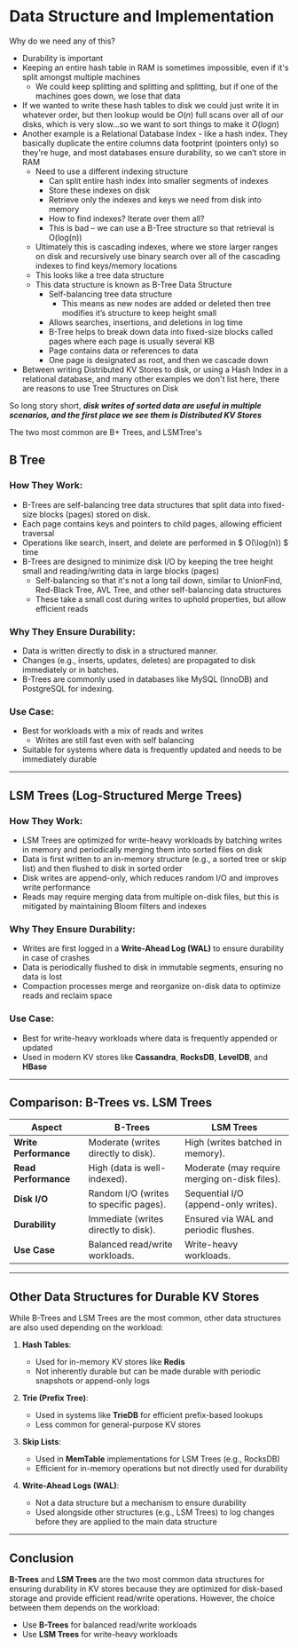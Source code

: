 # Data Structure and Implementation
Why do we need any of this?
- Durability is important
- Keeping an entire hash table in RAM is sometimes impossible, even if it's split amongst multiple machines
    - We could keep splitting and splitting and splitting, but if one of the machines goes down, we lose that data
- If we wanted to write these hash tables to disk we could just write it in whatever order, but then lookup would be $O(n)$ full scans over all of our disks, which is very slow...so we want to sort things to make it $O(log n)$
- Another example is a Relational Database Index - like a hash index. They basically duplicate the entire columns data footprint (pointers only) so they're huge, and most databases ensure durability, so we can’t store in RAM
    - Need to use a different indexing structure 
        - Can split entire hash index into smaller segments of indexes
        - Store these indexes on disk
        - Retrieve only the indexes and keys we need from disk into memory
        - How to find indexes? Iterate over them all?
        - This is bad – we can use a B-Tree structure so that retrieval is O(log(n))
    - Ultimately this is cascading indexes, where we store larger ranges on disk and recursively use binary search over all of the cascading indexes to find keys/memory locations
    - This looks like a tree data structure
    - This data structure is known as  B-Tree Data Structure
        - Self-balancing tree data structure
            - This means as new nodes are added or deleted then tree modifies it’s structure to keep height small
        - Allows searches, insertions, and deletions in log time 
        - B-Tree helps to break down data into fixed-size blocks called pages where each page is usually several KB
        - Page contains data or references to data
        - One page is designated as root, and then we cascade down
- Between writing Distributed KV Stores to disk, or using a Hash Index in a relational database, and many other examples we don't list here, there are reasons to use Tree Structures on Disk

So long story short, ***disk writes of sorted data are useful in multiple scenarios, and the first place we see them is Distributed KV Stores***

The two most common are B+ Trees, and LSMTree's

## B Tree

### How They Work:
- B-Trees are self-balancing tree data structures that split data into fixed-size blocks (pages) stored on disk.
- Each page contains keys and pointers to child pages, allowing efficient traversal
- Operations like search, insert, and delete are performed in $ O(\log(n)) $ time
- B-Trees are designed to minimize disk I/O by keeping the tree height small and reading/writing data in large blocks (pages)
    - Self-balancing so that it's not a long tail down, similar to UnionFind, Red-Black Tree, AVL Tree, and other self-balancing data structures
    - These take a small cost during writes to uphold properties, but allow efficient reads

### Why They Ensure Durability:
- Data is written directly to disk in a structured manner.
- Changes (e.g., inserts, updates, deletes) are propagated to disk immediately or in batches.
- B-Trees are commonly used in databases like MySQL (InnoDB) and PostgreSQL for indexing.

### Use Case:
- Best for workloads with a mix of reads and writes
    - Writes are still fast even with self balancing
- Suitable for systems where data is frequently updated and needs to be immediately durable

---

## LSM Trees (Log-Structured Merge Trees)

### How They Work:
- LSM Trees are optimized for write-heavy workloads by batching writes in memory and periodically merging them into sorted files on disk
- Data is first written to an in-memory structure (e.g., a sorted tree or skip list) and then flushed to disk in sorted order
- Disk writes are append-only, which reduces random I/O and improves write performance
- Reads may require merging data from multiple on-disk files, but this is mitigated by maintaining Bloom filters and indexes

### Why They Ensure Durability:
- Writes are first logged in a **Write-Ahead Log (WAL)** to ensure durability in case of crashes
- Data is periodically flushed to disk in immutable segments, ensuring no data is lost
- Compaction processes merge and reorganize on-disk data to optimize reads and reclaim space

### Use Case:
- Best for write-heavy workloads where data is frequently appended or updated
- Used in modern KV stores like **Cassandra**, **RocksDB**, **LevelDB**, and **HBase**

---

## Comparison: B-Trees vs. LSM Trees

| **Aspect**              | **B-Trees**                              | **LSM Trees**                              |
|-------------------------|-------------------------------------------|--------------------------------------------|
| **Write Performance**   | Moderate (writes directly to disk).       | High (writes batched in memory).           |
| **Read Performance**    | High (data is well-indexed).              | Moderate (may require merging on-disk files). |
| **Disk I/O**            | Random I/O (writes to specific pages).    | Sequential I/O (append-only writes).       |
| **Durability**          | Immediate (writes directly to disk).      | Ensured via WAL and periodic flushes.      |
| **Use Case**            | Balanced read/write workloads.            | Write-heavy workloads.                     |

---

## Other Data Structures for Durable KV Stores

While B-Trees and LSM Trees are the most common, other data structures are also used depending on the workload:

1. **Hash Tables**:
   - Used for in-memory KV stores like **Redis**
   - Not inherently durable but can be made durable with periodic snapshots or append-only logs

2. **Trie (Prefix Tree)**:
   - Used in systems like **TrieDB** for efficient prefix-based lookups
   - Less common for general-purpose KV stores

3. **Skip Lists**:
   - Used in **MemTable** implementations for LSM Trees (e.g., RocksDB)
   - Efficient for in-memory operations but not directly used for durability

4. **Write-Ahead Logs (WAL)**:
   - Not a data structure but a mechanism to ensure durability
   - Used alongside other structures (e.g., LSM Trees) to log changes before they are applied to the main data structure

---

## Conclusion

**B-Trees** and **LSM Trees** are the two most common data structures for ensuring durability in KV stores because they are optimized for disk-based storage and provide efficient read/write operations. However, the choice between them depends on the workload:
- Use **B-Trees** for balanced read/write workloads
- Use **LSM Trees** for write-heavy workloads
